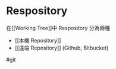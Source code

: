 # Respository 
在[[Working Tree]]中 Respository 分為兩種
- [[本機 Repository]]
- [[遠端 Repository]] (Github, Bitbucket)





#git